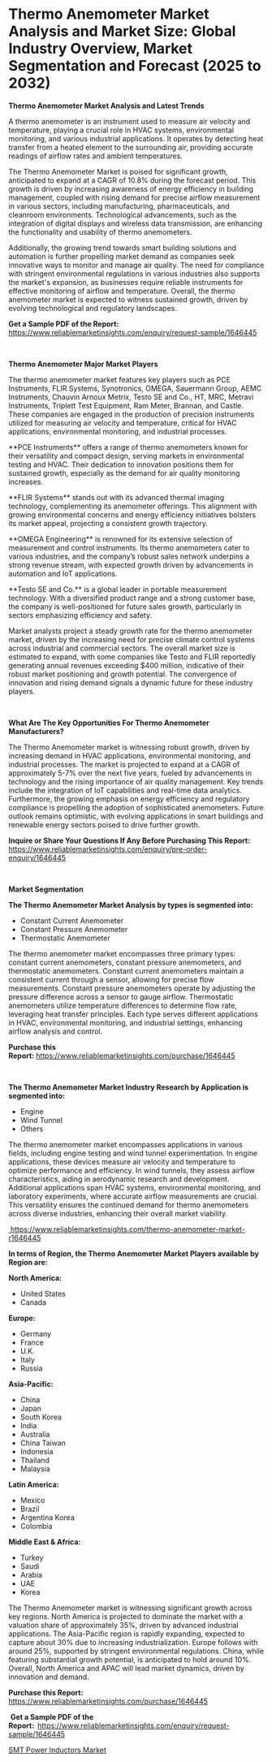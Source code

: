 <p><h1>Thermo Anemometer Market Analysis and Market Size: Global Industry Overview, Market Segmentation and Forecast (2025 to 2032)</h1></p><p><strong>Thermo Anemometer Market Analysis and Latest Trends</strong></p>
<p><p>A thermo anemometer is an instrument used to measure air velocity and temperature, playing a crucial role in HVAC systems, environmental monitoring, and various industrial applications. It operates by detecting heat transfer from a heated element to the surrounding air, providing accurate readings of airflow rates and ambient temperatures.</p><p>The Thermo Anemometer Market is poised for significant growth, anticipated to expand at a CAGR of 10.8% during the forecast period. This growth is driven by increasing awareness of energy efficiency in building management, coupled with rising demand for precise airflow measurement in various sectors, including manufacturing, pharmaceuticals, and cleanroom environments. Technological advancements, such as the integration of digital displays and wireless data transmission, are enhancing the functionality and usability of thermo anemometers.</p><p>Additionally, the growing trend towards smart building solutions and automation is further propelling market demand as companies seek innovative ways to monitor and manage air quality. The need for compliance with stringent environmental regulations in various industries also supports the market's expansion, as businesses require reliable instruments for effective monitoring of airflow and temperature. Overall, the thermo anemometer market is expected to witness sustained growth, driven by evolving technological and regulatory landscapes.</p></p>
<p><strong>Get a Sample PDF of the Report:&nbsp;</strong> <a href="https://www.reliablemarketinsights.com/enquiry/request-sample/1646445?utm_campaign=2347&utm_medium=2&utm_source=Github&utm_content=ia&utm_term=12022025&utm_id=thermo-anemometer">https://www.reliablemarketinsights.com/enquiry/request-sample/1646445</a></p>
<p>&nbsp;</p>
<p><strong>Thermo Anemometer Major Market Players</strong></p>
<p><p>The thermo anemometer market features key players such as PCE Instruments, FLIR Systems, Synotronics, OMEGA, Sauermann Group, AEMC Instruments, Chauvin Arnoux Metrix, Testo SE and Co., HT, MRC, Metravi Instruments, Triplett Test Equipment, Ram Meter, Brannan, and Castle. These companies are engaged in the production of precision instruments utilized for measuring air velocity and temperature, critical for HVAC applications, environmental monitoring, and industrial processes.</p><p>**PCE Instruments** offers a range of thermo anemometers known for their versatility and compact design, serving markets in environmental testing and HVAC. Their dedication to innovation positions them for sustained growth, especially as the demand for air quality monitoring increases.</p><p>**FLIR Systems** stands out with its advanced thermal imaging technology, complementing its anemometer offerings. This alignment with growing environmental concerns and energy efficiency initiatives bolsters its market appeal, projecting a consistent growth trajectory.</p><p>**OMEGA Engineering** is renowned for its extensive selection of measurement and control instruments. Its thermo anemometers cater to various industries, and the company’s robust sales network underpins a strong revenue stream, with expected growth driven by advancements in automation and IoT applications.</p><p>**Testo SE and Co.** is a global leader in portable measurement technology. With a diversified product range and a strong customer base, the company is well-positioned for future sales growth, particularly in sectors emphasizing efficiency and safety.</p><p>Market analysts project a steady growth rate for the thermo anemometer market, driven by the increasing need for precise climate control systems across industrial and commercial sectors. The overall market size is estimated to expand, with some companies like Testo and FLIR reportedly generating annual revenues exceeding $400 million, indicative of their robust market positioning and growth potential. The convergence of innovation and rising demand signals a dynamic future for these industry players.</p></p>
<p>&nbsp;</p>
<p><strong>What Are The Key Opportunities For Thermo Anemometer Manufacturers?</strong></p>
<p><p>The Thermo Anemometer market is witnessing robust growth, driven by increasing demand in HVAC applications, environmental monitoring, and industrial processes. The market is projected to expand at a CAGR of approximately 5-7% over the next five years, fueled by advancements in technology and the rising importance of air quality management. Key trends include the integration of IoT capabilities and real-time data analytics. Furthermore, the growing emphasis on energy efficiency and regulatory compliance is propelling the adoption of sophisticated anemometers. Future outlook remains optimistic, with evolving applications in smart buildings and renewable energy sectors poised to drive further growth.</p></p>
<p><strong>Inquire or Share Your Questions If Any Before Purchasing This Report:</strong> <a href="https://www.reliablemarketinsights.com/enquiry/pre-order-enquiry/1646445?utm_campaign=2347&utm_medium=2&utm_source=Github&utm_content=ia&utm_term=12022025&utm_id=thermo-anemometer">https://www.reliablemarketinsights.com/enquiry/pre-order-enquiry/1646445</a></p>
<p>&nbsp;</p>
<p><strong>Market Segmentation</strong></p>
<p><strong>The Thermo Anemometer Market Analysis by types is segmented into:</strong></p>
<p><ul><li>Constant Current Anemometer</li><li>Constant Pressure Anemometer</li><li>Thermostatic Anemometer</li></ul></p>
<p><p>The thermo anemometer market encompasses three primary types: constant current anemometers, constant pressure anemometers, and thermostatic anemometers. Constant current anemometers maintain a consistent current through a sensor, allowing for precise flow measurements. Constant pressure anemometers operate by adjusting the pressure difference across a sensor to gauge airflow. Thermostatic anemometers utilize temperature differences to determine flow rate, leveraging heat transfer principles. Each type serves different applications in HVAC, environmental monitoring, and industrial settings, enhancing airflow analysis and control.</p></p>
<p><strong>Purchase this Report:&nbsp;</strong><a href="https://www.reliablemarketinsights.com/purchase/1646445?utm_campaign=2347&utm_medium=2&utm_source=Github&utm_content=ia&utm_term=12022025&utm_id=thermo-anemometer">https://www.reliablemarketinsights.com/purchase/1646445</a></p>
<p>&nbsp;</p>
<p><strong>The Thermo Anemometer Market Industry Research by Application is segmented into:</strong></p>
<p><ul><li>Engine</li><li>Wind Tunnel</li><li>Others</li></ul></p>
<p><p>The thermo anemometer market encompasses applications in various fields, including engine testing and wind tunnel experimentation. In engine applications, these devices measure air velocity and temperature to optimize performance and efficiency. In wind tunnels, they assess airflow characteristics, aiding in aerodynamic research and development. Additional applications span HVAC systems, environmental monitoring, and laboratory experiments, where accurate airflow measurements are crucial. This versatility ensures the continued demand for thermo anemometers across diverse industries, enhancing their overall market viability.</p></p>
<p><a href="https://www.reliablemarketinsights.com/thermo-anemometer-market-r1646445?utm_campaign=2347&utm_medium=2&utm_source=Github&utm_content=ia&utm_term=12022025&utm_id=thermo-anemometer">&nbsp;https://www.reliablemarketinsights.com/thermo-anemometer-market-r1646445</a></p>
<p><strong>In terms of Region, the Thermo Anemometer Market Players available by Region are:</strong></p>
<p>
    <p> <strong> North America: </strong>
        <ul>
            <li>United States</li>
            <li>Canada</li>
        </ul>
        </p> 
    <p> <strong> Europe: </strong>
        <ul>
            <li>Germany</li>
            <li>France</li>
            <li>U.K.</li>
            <li>Italy</li>
            <li>Russia</li>
        </ul>
        </p> 
    <p> <strong> Asia-Pacific: </strong>
        <ul>
            <li>China</li>
            <li>Japan</li>
            <li>South Korea</li>
            <li>India</li>
            <li>Australia</li>
            <li>China Taiwan</li>
            <li>Indonesia</li>
            <li>Thailand</li>
            <li>Malaysia</li>
        </ul>
        </p> 
    <p> <strong> Latin America: </strong>
        <ul>
            <li>Mexico</li>
            <li>Brazil</li>
            <li>Argentina Korea</li>
            <li>Colombia</li>
        </ul>
        </p> 
    <p> <strong> Middle East & Africa: </strong>
        <ul>
            <li>Turkey</li>
            <li>Saudi</li>
            <li>Arabia</li>
            <li>UAE</li>
            <li>Korea</li>
        </ul>
    </p>
    </p>
<p><p>The Thermo Anemometer market is witnessing significant growth across key regions. North America is projected to dominate the market with a valuation share of approximately 35%, driven by advanced industrial applications. The Asia-Pacific region is rapidly expanding, expected to capture about 30% due to increasing industrialization. Europe follows with around 25%, supported by stringent environmental regulations. China, while featuring substantial growth potential, is anticipated to hold around 10%. Overall, North America and APAC will lead market dynamics, driven by innovation and demand.</p></p>
<p><strong>Purchase this Report: </strong><a href="https://www.reliablemarketinsights.com/purchase/1646445?utm_campaign=2347&utm_medium=2&utm_source=Github&utm_content=ia&utm_term=12022025&utm_id=thermo-anemometer">https://www.reliablemarketinsights.com/purchase/1646445</a></p>
<p>&nbsp;<strong>Get a Sample PDF of the Report:&nbsp;&nbsp;</strong><a href="https://www.reliablemarketinsights.com/enquiry/request-sample/1646445?utm_campaign=2347&utm_medium=2&utm_source=Github&utm_content=ia&utm_term=12022025&utm_id=thermo-anemometer">https://www.reliablemarketinsights.com/enquiry/request-sample/1646445</a></p>
<p><strong></strong></p>
<p><p><a href="https://github.com/janraimondo83/Market-Research-Report-List-1/blob/main/smt-power-inductors-market.md?utm_campaign=2347&utm_medium=2&utm_source=Github&utm_content=ia&utm_term=12022025&utm_id=thermo-anemometer">SMT Power Inductors Market</a></p></p>